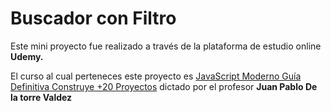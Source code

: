 # Buscador con Filtro

Este mini proyecto fue realizado a través de la plataforma de estudio online **Udemy.**

El curso al cual perteneces este proyecto es [JavaScript Moderno Guía Definitiva Construye +20 Proyectos](https://www.udemy.com/course/javascript-moderno-guia-definitiva-construye-10-proyectos/) dictado por el profesor **Juan Pablo De la torre Valdez**
